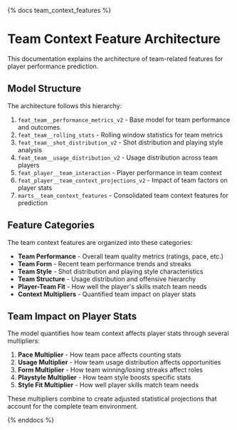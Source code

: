 {% docs team_context_features %}

# Team Context Feature Architecture

This documentation explains the architecture of team-related features for player performance prediction.

## Model Structure

The architecture follows this hierarchy:

1. `feat_team__performance_metrics_v2` - Base model for team performance and outcomes
2. `feat_team__rolling_stats` - Rolling window statistics for team metrics
3. `feat_team__shot_distribution_v2` - Shot distribution and playing style analysis
4. `feat_team__usage_distribution_v2` - Usage distribution across team players
5. `feat_player__team_interaction` - Player performance in team context
6. `feat_player__team_context_projections_v2` - Impact of team factors on player stats
7. `marts__team_context_features` - Consolidated team context features for prediction

## Feature Categories

The team context features are organized into these categories:

* **Team Performance** - Overall team quality metrics (ratings, pace, etc.)
* **Team Form** - Recent team performance trends and streaks
* **Team Style** - Shot distribution and playing style characteristics
* **Team Structure** - Usage distribution and offensive hierarchy
* **Player-Team Fit** - How well the player's skills match team needs
* **Context Multipliers** - Quantified team impact on player stats

## Team Impact on Player Stats

The model quantifies how team context affects player stats through several multipliers:

1. **Pace Multiplier** - How team pace affects counting stats
2. **Usage Multiplier** - How team usage distribution affects opportunities
3. **Form Multiplier** - How team winning/losing streaks affect roles
4. **Playstyle Multiplier** - How team style boosts specific stats
5. **Style Fit Multiplier** - How well player skills match team needs

These multipliers combine to create adjusted statistical projections that account for the complete team environment.

{% enddocs %}